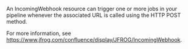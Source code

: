 An IncomingWebhook resource can trigger one or more jobs in your pipeline whenever the associated URL is called using the HTTP POST method. 

For more information, see https://www.jfrog.com/confluence/display/JFROG/IncomingWebhook.

